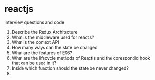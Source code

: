 # reactjs
interview questions and code
1. Describe the Redux Architecture
2. What is the middleware used for reactjs?
3. What is the context API
4. How many ways can the state be changed
5. What are the features of ES6?
6. What are the lifecycle methods of Reactjs and the corespondig hook that can be used in it?
7. Inside which function should the state be never changed?
8. 
